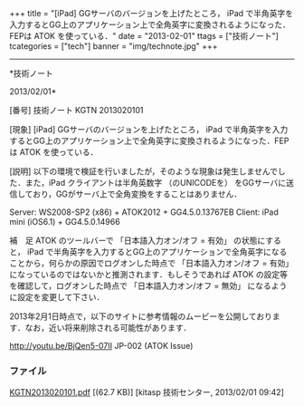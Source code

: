 ﻿+++
title = "[iPad] GGサーバのバージョンを上げたところ， iPad で半角英字を入力するとGG上のアプリケーション上で全角英字に変換されるようになった．FEPは ATOK を使っている．"
date = "2013-02-01"
ttags = ["技術ノート"]
tcategories = ["tech"]
banner = "img/technote.jpg"
+++

-----------------------------------------------------------------------------------------------------------------------------

*技術ノート

2013/02/01*


[番号]
技術ノート KGTN 2013020101

[現象]
[iPad] GGサーバのバージョンを上げたところ， iPad
で半角英字を入力するとGG上のアプリケーション上で全角英字に変換されるようになった．FEPは
ATOK を使っている．

[説明]
以下の環境で検証を行いましたが，そのような現象は発生しませんでした．また，iPad
クライアントは半角英数字 （のUNICODEを）
をGGサーバに送信しており，GGがサーバ上で全角変換をすることはありません．

Server: WS2008-SP2 (x86) + ATOK2012 + GG4.5.0.13767EB
Client: iPad mini (iOS6.1) + GG4.5.0.14966

補　足
ATOK のツールバーで 「日本語入力オン/オフ = 有効」 の状態にすると， iPad
で半角英字を入力するとGG上のアプリケーションで全角英字になることから，何らかの原因でログオンした時点で
「日本語入力オン/オフ = 有効」
になっているのではないかと推測されます．もしそうであれば ATOK
の設定等を確認して，ログオンした時点で 「日本語入力オン/オフ = 無効」
になるように設定を変更して下さい．

2013年2月1日時点で，以下のサイトに参考情報のムービーを公開しております．なお，近い将来削除される可能性があります．

<http://youtu.be/BjQen5-07II>
JP-002 (ATOK Issue)


### ファイル

 
 


[KGTN2013020101.pdf](http://techreport.kitasp.net/attachments/download/1192/KGTN2013020101.pdf)
 [(62.7 KB)] [kitasp 技術センター, 2013/02/01
09:42]


 


 

